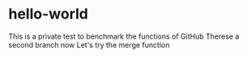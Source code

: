# hello-world
This is a private test to benchmark the functions of GitHub
Therese a second branch now
Let's try the merge function

